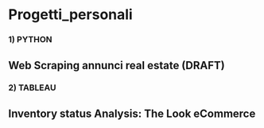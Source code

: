 # Progetti_personali

### 1) PYTHON
##     Web Scraping annunci real estate (DRAFT)

### 2) TABLEAU
##     Inventory status Analysis: The Look eCommerce
